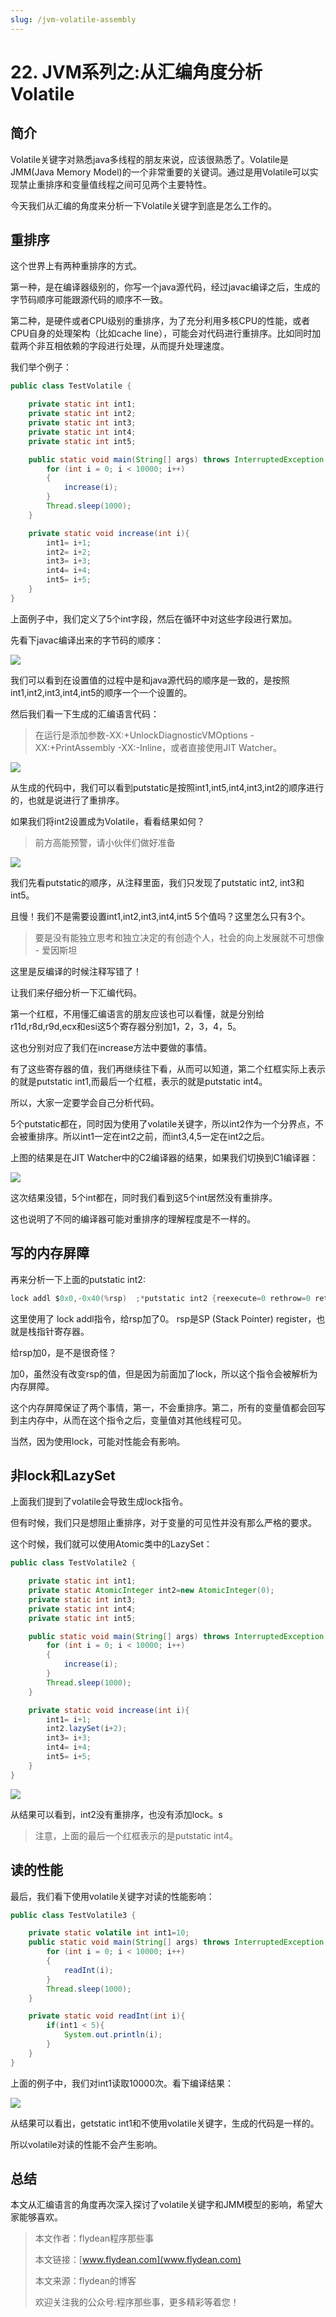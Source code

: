 ```yaml
---
slug: /jvm-volatile-assembly
---
```


# 22. JVM系列之:从汇编角度分析Volatile

## 简介

Volatile关键字对熟悉java多线程的朋友来说，应该很熟悉了。Volatile是JMM(Java Memory Model)的一个非常重要的关键词。通过是用Volatile可以实现禁止重排序和变量值线程之间可见两个主要特性。

今天我们从汇编的角度来分析一下Volatile关键字到底是怎么工作的。

## 重排序

这个世界上有两种重排序的方式。

第一种，是在编译器级别的，你写一个java源代码，经过javac编译之后，生成的字节码顺序可能跟源代码的顺序不一致。

第二种，是硬件或者CPU级别的重排序，为了充分利用多核CPU的性能，或者CPU自身的处理架构（比如cache line），可能会对代码进行重排序。比如同时加载两个非互相依赖的字段进行处理，从而提升处理速度。

我们举个例子：

~~~java
public class TestVolatile {

    private static int int1;
    private static int int2;
    private static int int3;
    private static int int4;
    private static int int5;

    public static void main(String[] args) throws InterruptedException {
        for (int i = 0; i < 10000; i++)
        {
            increase(i);
        }
        Thread.sleep(1000);
    }

    private static void increase(int i){
        int1= i+1;
        int2= i+2;
        int3= i+3;
        int4= i+4;
        int5= i+5;
    }
}
~~~

上面例子中，我们定义了5个int字段，然后在循环中对这些字段进行累加。

先看下javac编译出来的字节码的顺序：

![](https://img-blog.csdnimg.cn/20200630142134260.png?x-oss-process=image/watermark,type_ZmFuZ3poZW5naGVpdGk,shadow_0,text_aHR0cDovL3d3dy5mbHlkZWFuLmNvbQ==,size_35,color_8F8F8F,t_70)

我们可以看到在设置值的过程中是和java源代码的顺序是一致的，是按照int1,int2,int3,int4,int5的顺序一个一个设置的。

然后我们看一下生成的汇编语言代码：

> 在运行是添加参数-XX:+UnlockDiagnosticVMOptions -XX:+PrintAssembly -XX:-Inline，或者直接使用JIT Watcher。

![](https://img-blog.csdnimg.cn/20200630142202510.png?x-oss-process=image/watermark,type_ZmFuZ3poZW5naGVpdGk,shadow_0,text_aHR0cDovL3d3dy5mbHlkZWFuLmNvbQ==,size_35,color_8F8F8F,t_70)

从生成的代码中，我们可以看到putstatic是按照int1,int5,int4,int3,int2的顺序进行的，也就是说进行了重排序。

如果我们将int2设置成为Volatile，看看结果如何？

> 前方高能预警，请小伙伴们做好准备

![](https://img-blog.csdnimg.cn/20200630145044404.png?x-oss-process=image/watermark,type_ZmFuZ3poZW5naGVpdGk,shadow_0,text_aHR0cDovL3d3dy5mbHlkZWFuLmNvbQ==,size_35,color_8F8F8F,t_70)

我们先看putstatic的顺序，从注释里面，我们只发现了putstatic int2, int3和int5。

且慢！我们不是需要设置int1,int2,int3,int4,int5 5个值吗？这里怎么只有3个。

> 要是没有能独立思考和独立决定的有创造个人，社会的向上发展就不可想像 - 爱因斯坦

这里是反编译的时候注释写错了！ 

让我们来仔细分析一下汇编代码。

第一个红框，不用懂汇编语言的朋友应该也可以看懂，就是分别给r11d,r8d,r9d,ecx和esi这5个寄存器分别加1，2，3，4，5。

这也分别对应了我们在increase方法中要做的事情。

有了这些寄存器的值，我们再继续往下看，从而可以知道，第二个红框实际上表示的就是putstatic int1,而最后一个红框，表示的就是putstatic int4。

所以，大家一定要学会自己分析代码。

5个putstatic都在，同时因为使用了volatile关键字，所以int2作为一个分界点，不会被重排序。所以int1一定在int2之前，而int3,4,5一定在int2之后。

上图的结果是在JIT Watcher中的C2编译器的结果，如果我们切换到C1编译器：

![](https://img-blog.csdnimg.cn/20200630151458134.png?x-oss-process=image/watermark,type_ZmFuZ3poZW5naGVpdGk,shadow_0,text_aHR0cDovL3d3dy5mbHlkZWFuLmNvbQ==,size_35,color_8F8F8F,t_70)

这次结果没错，5个int都在，同时我们看到这5个int居然没有重排序。

这也说明了不同的编译器可能对重排序的理解程度是不一样的。

## 写的内存屏障

再来分析一下上面的putstatic int2:

~~~java
lock addl $0x0,-0x40(%rsp)  ;*putstatic int2 {reexecute=0 rethrow=0 return_oop=0}
~~~

这里使用了 lock addl指令，给rsp加了0。 rsp是SP (Stack Pointer) register，也就是栈指针寄存器。

给rsp加0，是不是很奇怪？

加0，虽然没有改变rsp的值，但是因为前面加了lock，所以这个指令会被解析为内存屏障。

这个内存屏障保证了两个事情，第一，不会重排序。第二，所有的变量值都会回写到主内存中，从而在这个指令之后，变量值对其他线程可见。

当然，因为使用lock，可能对性能会有影响。

## 非lock和LazySet

上面我们提到了volatile会导致生成lock指令。

但有时候，我们只是想阻止重排序，对于变量的可见性并没有那么严格的要求。

这个时候，我们就可以使用Atomic类中的LazySet：

~~~java
public class TestVolatile2 {

    private static int int1;
    private static AtomicInteger int2=new AtomicInteger(0);
    private static int int3;
    private static int int4;
    private static int int5;

    public static void main(String[] args) throws InterruptedException {
        for (int i = 0; i < 10000; i++)
        {
            increase(i);
        }
        Thread.sleep(1000);
    }

    private static void increase(int i){
        int1= i+1;
        int2.lazySet(i+2);
        int3= i+3;
        int4= i+4;
        int5= i+5;
    }
}
~~~

![](https://img-blog.csdnimg.cn/2020063015351643.png?x-oss-process=image/watermark,type_ZmFuZ3poZW5naGVpdGk,shadow_0,text_aHR0cDovL3d3dy5mbHlkZWFuLmNvbQ==,size_35,color_8F8F8F,t_70)

从结果可以看到，int2没有重排序，也没有添加lock。s

> 注意，上面的最后一个红框表示的是putstatic int4。

## 读的性能

最后，我们看下使用volatile关键字对读的性能影响：

~~~java
public class TestVolatile3 {

    private static volatile int int1=10;
    public static void main(String[] args) throws InterruptedException {
        for (int i = 0; i < 10000; i++)
        {
            readInt(i);
        }
        Thread.sleep(1000);
    }

    private static void readInt(int i){
        if(int1 < 5){
            System.out.println(i);
        }
    }
}
~~~

上面的例子中，我们对int1读取10000次。看下编译结果：

![](https://img-blog.csdnimg.cn/20200630153958829.png?x-oss-process=image/watermark,type_ZmFuZ3poZW5naGVpdGk,shadow_0,text_aHR0cDovL3d3dy5mbHlkZWFuLmNvbQ==,size_35,color_8F8F8F,t_70)

从结果可以看出，getstatic int1和不使用volatile关键字，生成的代码是一样的。

所以volatile对读的性能不会产生影响。

## 总结

本文从汇编语言的角度再次深入探讨了volatile关键字和JMM模型的影响，希望大家能够喜欢。

> 本文作者：flydean程序那些事
> 
> 本文链接：[www.flydean.com](www.flydean.com)
> 
> 本文来源：flydean的博客
> 
> 欢迎关注我的公众号:程序那些事，更多精彩等着您！
